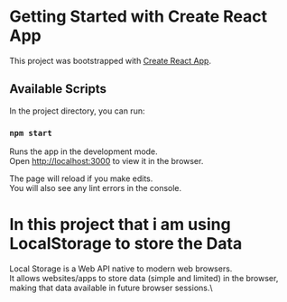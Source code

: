 # Getting Started with Create React App

This project was bootstrapped with [Create React App](https://github.com/facebook/create-react-app).

## Available Scripts

In the project directory, you can run:

### `npm start`

Runs the app in the development mode.\
Open [http://localhost:3000](http://localhost:3000) to view it in the browser.

The page will reload if you make edits.\
You will also see any lint errors in the console.

# In this project that i am using LocalStorage to store the Data
Local Storage is a Web API native to modern web browsers.\
It allows websites/apps to store data (simple and limited) in the browser, making that data available in future browser sessions.\
